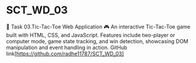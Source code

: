 # SCT_WD_03
🚀 Task 03.Tic-Tac-Toe Web Application 🎮 An interactive Tic-Tac-Toe game built with HTML, CSS, and JavaScript. Features include two-player or computer mode, game state tracking, and win detection, showcasing DOM manipulation and event handling in action.
GitHub link[https://github.com/radhe11787/SCT_WD_03]
